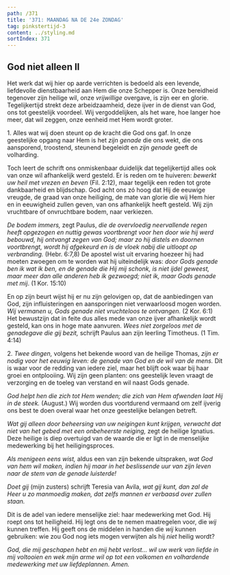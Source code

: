 ```yaml
---
path: /371
title: '371: MAANDAG NA DE 24e ZONDAG'
tag: pinkstertijd-3
content: ../styling.md
sortIndex: 371
---
```


## God niet alleen II

Het werk dat wij hier op aarde verrichten is bedoeld als een levende, liefdevolle dienstbaarheid aan Hem die onze Schepper is. Onze bereidheid tegenover zijn heilige wil, onze _vrijwillige_ overgave, is zijn eer en glorie. Tegelijkertijd strekt deze arbeidzaamheid, deze ijver in de dienst van God, ons tot geestelijk voordeel. Wij vergoddelijken, als het ware, hoe langer hoe meer, dat wil zeggen, onze eenheid met Hem wordt groter.

1\. Alles wat wij doen steunt op de kracht die God ons gaf. In onze geestelijke opgang naar Hem is het _zijn genade_ die ons wekt, die ons aansporend, troostend, steunend begeleidt en _zijn genade_ geeft de volharding.

Toch leert de schrift ons onmiskenbaar duidelijk dat tegelijkertijd alles ook van onze wil afhankelijk werd gesteld. Er is reden om te huiveren: _bewerkt uw heil met vrezen en beven_ (Fil. 2:12), maar tegelijk een reden tot grote dankbaarheid en blijdschap. God acht ons zó hoog dat Hij de eeuwige vreugde, de graad van onze heiliging, de mate van glorie die wij Hem hier en in eeuwigheid zullen geven, van ons afhankelijk heeft gesteld. Wij zijn vruchtbare of onvruchtbare bodem, naar verkiezen.

_De bodem immers,_ zegt Paulus, _die de overvloedig neervallende regen heeft opgezogen en nuttig gewas voortbrengt voor hen door wie hij werd bebouwd, hij ontvangt zegen van God; maar zo hij distels en doornen voortbrengt, wordt hij afgekeurd en is de vloek nabij die uitloopt op verbranding._ (Hebr. 6:7,8) De apostel wist uit ervaring hoezeer hij had moeten zwoegen om te worden wat hij uiteindelijk was: _door Gods genade ben ik wat ik ben, en de genade die Hij mij schonk, is niet ijdel geweest, maar meer dan alle anderen heb ik gezwoegd; niet ik, maar Gods genade met mij_. (1 Kor. 15:10)

En op zijn beurt wijst hij er nu zijn gelovigen op, dat de aanbiedingen van God, zijn influisteringen en aansporingen niet verwaarloosd mogen worden. _Wij vermanen u, Gods genade niet vruchteloos te ontvangen._ (2 Kor. 6:1) Het bewustzijn dat in feite dus alles mede van onze ijver afhankelijk wordt gesteld, kan ons in hoge mate aanvuren. _Wees niet zorgeloos met de genadegave die gij bezit,_ schrijft Paulus aan zijn leerling Timotheus. (1 Tim. 4:14)

2\. _Twee dingen,_ volgens het bekende woord van de heilige Thomas, _zijn er nodig voor het eeuwig leven: de genade van God en de wil van de mens._ Dit is waar voor de redding van iedere ziel, maar het blijft ook waar bij haar groei en ontplooiing. Wij zijn geen planten: ons geestelijk leven vraagt de verzorging en de toeleg van verstand en wil naast Gods genade.

_God helpt hen die zich tot Hem wenden; die zich van Hem afwenden laat Hij in de steek._ (August.) Wij worden dus voortdurend vermaand om zelf ijverig ons best te doen overal waar het onze geestelijke belangen betreft.

_Wat gij alleen door beheersing van uw neigingen kunt krijgen, verwacht dat niet van het gebed met een onbeheerste neiging,_ zegt de heilige Ignatius. Deze heilige is diep overtuigd van de waarde die er ligt in de menselijke medewerking bij het heiligingsproces.

_Als menigeen eens wist,_ aldus een van zijn bekende uitspraken, _wat God van hem wil maken, indien hij maar in het beslissende uur van zijn leven naar de stem van de genade luisterde!_

_Doet gij_ (mijn zusters) schrijft Teresia van Avila, _wat gij kunt, dan zal de Heer u zo manmoedig maken, dat zelfs mannen er verbaasd over zullen staan._

Dit is de adel van iedere menselijke ziel: haar medewerking met God. Hij roept ons tot heiligheid. Hij legt ons de te nemen maatregelen voor, die _wij_ kunnen treffen. Hij geeft ons de middelen in handen die _wij_ kunnen gebruiken: wie zou God nog iets mogen verwijten als hij _niet_ heilig wordt?

_God, die mij geschapen hebt en mij hebt verlost... wil uw werk van liefde in mij voltooien en wek mijn arme wil op tot een volkomen en volhardende medewerking met uw liefdeplannen. Amen._
